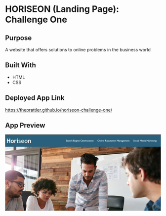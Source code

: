 # HORISEON (Landing Page): Challenge One

## Purpose
A website that offers solutions to online problems in the business world

## Built With
* HTML
* CSS

## Deployed App Link
https://theprattler.github.io/horiseon-challenge-one/

## App Preview
![Horiseon](deployed-page-pic.png)

